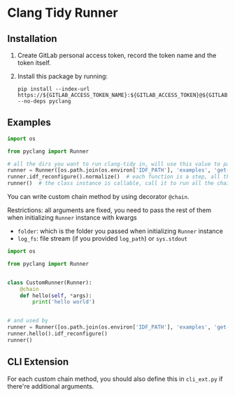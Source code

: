 # Clang Tidy Runner

## Installation

1. Create GitLab personal access token, record the token name and the token itself.
2. Install this package by running:

    ```
    pip install --index-url https://${GITLAB_ACCESS_TOKEN_NAME}:${GITLAB_ACCESS_TOKEN}@${GITLAB_SERVER}/api/v4/projects/2107/packages/pypi/simple --no-deps pyclang
    ```

## Examples

```python
import os

from pyclang import Runner

# all the dirs you want to run clang-tidy in, will use this value to pass to all chained methods automatically
runner = Runner([os.path.join(os.environ['IDF_PATH'], 'examples', 'get-started', 'hello_world')])
runner.idf_reconfigure().normalize()  # each function is a step, all these steps are chainable
runner()  # the class instance is callable, call it to run all the chained methods
```

You can write custom chain method by using decorator `@chain`.

Restrictions: all arguments are fixed, you need to pass the rest of them when initializing `Runner` instance with kwargs

- `folder`: which is the folder you passed when initializing `Runner` instance
- `log_fs`: file stream (if you provided `log_path`) or `sys.stdout`

```python
import os

from pyclang import Runner


class CustomRunner(Runner):
    @chain
    def hello(self, *args):
        print('hello world')


# and used by
runner = Runner([os.path.join(os.environ['IDF_PATH'], 'examples', 'get-started', 'hello_world')])
runner.hello().idf_reconfigure()
runner()
```

## CLI Extension

For each custom chain method, you should also define this in `cli_ext.py` if there're additional arguments.
